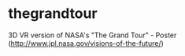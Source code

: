 # thegrandtour
3D VR version of NASA's "The Grand Tour" - Poster (http://www.jpl.nasa.gov/visions-of-the-future/)
